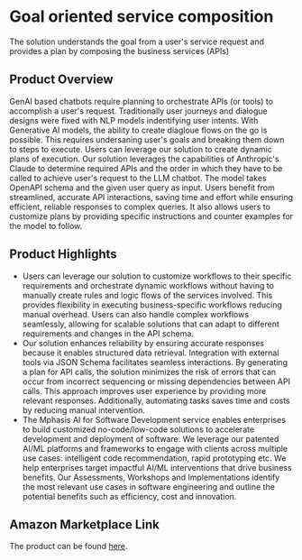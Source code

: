 # Goal oriented service composition
The solution understands the goal from a user's service request and provides a plan by composing the business services (APIs)

## Product Overview
GenAI based chatbots require planning to orchestrate APIs (or tools) to accomplish a user's request. Traditionally user journeys and dialogue designs were fixed with NLP models indentifying  user intents. With Generative AI models, the ability to create diagloue flows on the go is possible. This requires undersaning user's goals and breaking them down to steps to execute. Users can leverage our solution to create dynamic plans of execution. Our solution leverages the capabilities of Anthropic's Claude to  determine required APIs and the order in which they have to be called to achieve user's request to the LLM chatbot. The model takes OpenAPI schema and the given user query as input. Users benefit from streamlined, accurate API interactions, saving time and effort while ensuring efficient, reliable responses to complex queries. It also allows users to customize plans by providing specific instructions and counter examples for the model to follow.

## Product Highlights 

* Users can leverage our solution to customize workflows to their specific requirements and orchestrate dynamic workflows without having to manually create rules and logic flows of the services involved. This provides flexibility in executing business-specific workflows reducing manual overhead. Users can also handle complex workflows seamlessly, allowing for scalable solutions that can adapt to different requirements and changes in the API schema. 
* Our solution enhances reliability by ensuring accurate responses because it enables structured data retrieval. Integration with external tools via JSON Schema facilitates seamless interactions. By generating a plan for API calls, the solution minimizes the risk of errors that can occur from incorrect sequencing or missing dependencies between API calls. This approach improves user experience by providing more relevant responses. Additionally, automating tasks saves time and costs by reducing manual intervention.
* The Mphasis AI for Software Development service enables enterprises to build customized no-code/low-code solutions to accelerate development and deployment of software. We leverage our patented AI/ML platforms and frameworks to engage with clients across multiple use cases: intelligent code recommendation, rapid prototyping etc. We help enterprises target impactful AI/ML interventions that drive business benefits. Our Assessments, Workshops and Implementations identify the most relevant use cases in software engineering and outline the potential benefits such as efficiency, cost and innovation.

## Amazon Marketplace Link
The product can be found [here](https://aws.amazon.com/marketplace/pp/prodview-rvbahlt24iywo).
